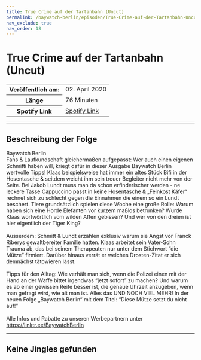 ```yaml
---
title: True Crime auf der Tartanbahn (Uncut)
permalink: /baywatch-berlin/episoden/True-Crime-auf-der-Tartanbahn-Uncut
nav_exclude: true
nav_order: 18
---
```


# True Crime auf der Tartanbahn (Uncut)
<table class="resp-table dcf-table dcf-table-responsive dcf-table-bordered dcf-table-striped dcf-w-100%">
                    <tbody>
                        <tr>
                            <th scope="row">Veröffentlich am:</th>
                            <td data-label="Veröffentlich am:">02. April 2020</td>
                        </tr>
                        <tr>
                            <th scope="row">Länge </th>
                            <td data-label="Länge ">76 Minuten</td>
                        </tr><tr>
                                <th scope="row">Spotify Link</th>
                                <td data-label="Spotify Link"><a href="https://open.spotify.com/episode/34qFuUagYFRD6Sc5GSH3dC">Spotify Link</a></td>
                            </tr></tbody>
                </table>

***

## Beschreibung der Folge

<div>
Baywatch Berlin <br> Fans & Laufkundschaft gleichermaßen aufgepasst: Wer auch einen eigenen Schmitti haben will, kriegt dafür in dieser Ausgabe Baywatch Berlin wertvolle Tipps! Klaas beispielsweise hat immer ein altes Stück Bifi in der Hosentasche & seitdem weicht ihm sein treuer Begleiter nicht mehr von der Seite. Bei Jakob Lundt muss man da schon erfinderischer werden - ne leckere Tasse Cappuccino passt in keine Hosentasche & „Feinkost Käfer“ rechnet sich zu schlecht gegen die Einnahmen die einem so ein Lundt beschert. Tiere grundsätzlich spielen diese Woche eine große Rolle: Warum haben sich eine Horde Elefanten vor kurzem maßlos betrunken? Wurde Klaas wortwörtlich vom wilden Affen gebissen? Und wer von den dreien ist hier eigentlich der Tiger King?  <br>  <br> Ausserdem: Schmitt & Lundt erzählen exklusiv warum sie Angst vor Franck Ribérys gewaltbereiter Familie hatten. Klaas arbeitet sein Vater-Sohn Trauma ab, das bei seinem Therapeuten nur unter dem Stichwort “die Mütze” firmiert. Darüber hinaus verrät er welches Drosten-Zitat er sich demnächst tätowieren lässt.  <br>  <br> Tipps für den Alltag: Wie verhält man sich, wenn die Polizei einen mit der Hand an der Waffe bittet irgendwas “jetzt sofort” zu machen? Und warum <br> es ab einer gewissen Reife besser ist, die genaue Uhrzeit anzugeben, wenn man gefragt wird, wie alt man ist. Alles das UND NOCH VIEL MEHR! In der neuen Folge „Baywatch Berlin“ mit dem Titel: “Diese Mütze setzt du nicht auf!” <br>  <br> Alle Infos und Rabatte zu unseren Werbepartnern unter <a href="https://linktr.ee/BaywatchBerlin">https://linktr.ee/BaywatchBerlin</a>  
</div>

***

## Keine Jingles gefunden